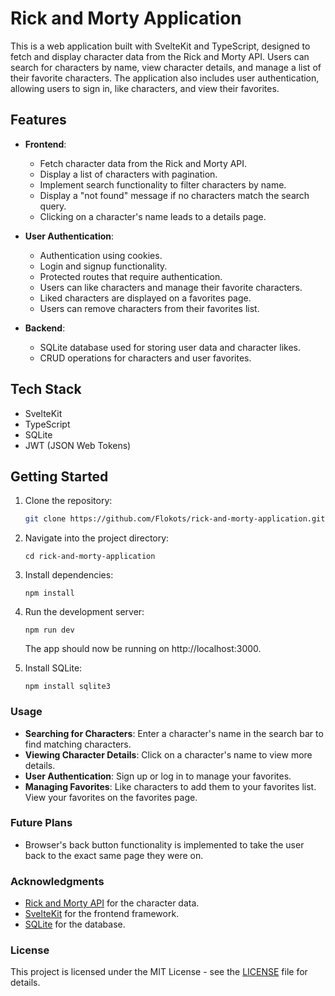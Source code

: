 # Rick and Morty Application
This is a web application built with SvelteKit and TypeScript, designed to fetch and display character data from the Rick and Morty API. Users can search for characters by name, view character details, and manage a list of their favorite characters. The application also includes user authentication, allowing users to sign in, like characters, and view their favorites.

## Features

- **Frontend**:
  - Fetch character data from the Rick and Morty API.
  - Display a list of characters with pagination.
  - Implement search functionality to filter characters by name.
  - Display a "not found" message if no characters match the search query.
  - Clicking on a character's name leads to a details page.
  
- **User Authentication**:
  - Authentication using cookies.
  - Login and signup functionality.
  - Protected routes that require authentication.
  - Users can like characters and manage their favorite characters.
  - Liked characters are displayed on a favorites page.
  - Users can remove characters from their favorites list.

- **Backend**:
  - SQLite database used for storing user data and character likes.
  - CRUD operations for characters and user favorites.

## Tech Stack

- SvelteKit
- TypeScript
- SQLite
- JWT (JSON Web Tokens)

## Getting Started

1. Clone the repository:

   ```bash
   git clone https://github.com/Flokots/rick-and-morty-application.git
   ```
2. Navigate into the project directory:
   ```
   cd rick-and-morty-application
   ```
3. Install dependencies:
   ```
   npm install
   ```
4. Run the development server:
   ```
   npm run dev
   ```
   The app should now be running on http://localhost:3000.
5. Install SQLite:
   ```
   npm install sqlite3
   ```

### Usage

- **Searching for Characters**: Enter a character's name in the search bar to find matching characters.
- **Viewing Character Details**: Click on a character's name to view more details.
- **User Authentication**: Sign up or log in to manage your favorites.
- **Managing Favorites**: Like characters to add them to your favorites list. View your favorites on the favorites page.

### Future Plans
 - Browser's back button functionality is implemented to take the user back to the exact same page they were on.

### Acknowledgments
* [Rick and Morty API](https://rickandmortyapi.com/) for the character data.
* [SvelteKit](https://kit.svelte.dev/) for the frontend framework.
* [SQLite](https://www.sqlite.org/index.html) for the database.
  
### License
This project is licensed under the MIT License - see the [LICENSE](./LICENSE) file for details.
